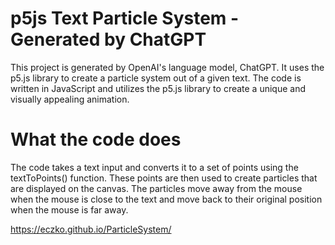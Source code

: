 # p5js Text Particle System - Generated by ChatGPT
This project is generated by OpenAI's language model, ChatGPT. It uses the p5.js library to create a particle system out of a given text. The code is written in JavaScript and utilizes the p5.js library to create a unique and visually appealing animation.

# What the code does
The code takes a text input and converts it to a set of points using the textToPoints() function. These points are then used to create particles that are displayed on the canvas. The particles move away from the mouse when the mouse is close to the text and move back to their original position when the mouse is far away.


https://eczko.github.io/ParticleSystem/

